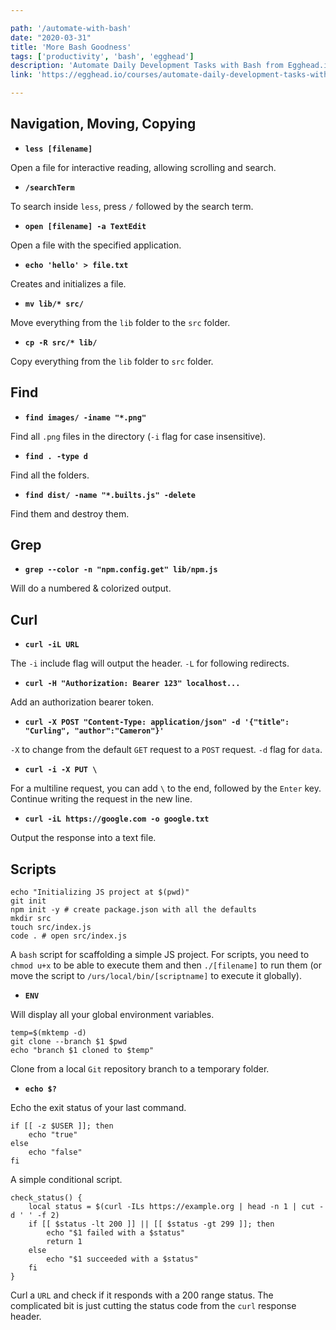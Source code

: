 ```yaml
---

path: '/automate-with-bash'
date: "2020-03-31"
title: 'More Bash Goodness'
tags: ['productivity', 'bash', 'egghead']
description: 'Automate Daily Development Tasks with Bash from Egghead.io'
link: 'https://egghead.io/courses/automate-daily-development-tasks-with-bash'

---
```


## Navigation, Moving, Copying

- **`less [filename]`**

Open a file for interactive reading, allowing scrolling and search.

- **`/searchTerm`**

To search inside `less`, press `/` followed by the search term.

- **`open [filename] -a TextEdit`**

Open a file with the specified application.

- **`echo 'hello' > file.txt`**

Creates and initializes a file.

- **`mv lib/* src/`**

Move everything from the `lib` folder to the `src` folder.

- **`cp -R src/* lib/`**

Copy everything from the `lib` folder to `src` folder.

## Find

- **`find images/ -iname "*.png"`**

Find all `.png` files in the directory (`-i` flag for case insensitive).

- **`find . -type d`**

Find all the folders.

- **`find dist/ -name "*.builts.js" -delete`**

Find them and destroy them.

## Grep

- **`grep --color -n "npm.config.get" lib/npm.js`**

Will do a numbered & colorized output.

## Curl

- **`curl -iL URL`**

The `-i` include flag will output the header. `-L` for following redirects.

- **`curl -H "Authorization: Bearer 123" localhost...`**

Add an authorization bearer token.

- **`curl -X POST "Content-Type: application/json" -d '{"title": "Curling", "author":"Cameron"}' `**

`-X` to change from the default `GET` request to a `POST` request. `-d` flag for `data`.

- **`curl -i -X PUT \`**

For a multiline request, you can add `\` to the end, followed by the `Enter` key. Continue writing the request in the new line.

- **`curl -iL https://google.com -o google.txt`**

Output the response into a text file.

## Scripts
```
echo "Initializing JS project at $(pwd)"
git init
npm init -y # create package.json with all the defaults
mkdir src
touch src/index.js
code . # open src/index.js
```

A `bash` script for scaffolding a simple JS project. For scripts, you need to `chmod u+x` to be able to execute them and then `./[filename]` to run them (or move the script to `/urs/local/bin/[scriptname]` to execute it globally).

- **`ENV`**

Will display all your global environment variables.

```
temp=$(mktemp -d)
git clone --branch $1 $pwd
echo "branch $1 cloned to $temp"
```

Clone from a local `Git` repository branch to a temporary folder.

- **`echo $?`**

Echo the exit status of your last command.

```
if [[ -z $USER ]]; then
    echo "true"
else
    echo "false"
fi
```
A simple conditional script.

```
check_status() {
    local status = $(curl -ILs https://example.org | head -n 1 | cut -d ' ' -f 2)
    if [[ $status -lt 200 ]] || [[ $status -gt 299 ]]; then
        echo "$1 failed with a $status"
        return 1
    else
        echo "$1 succeeded with a $status"
    fi
}
```

Curl a `URL` and check if it responds with a 200 range status. The complicated bit is just cutting the status code from the `curl` response header.
